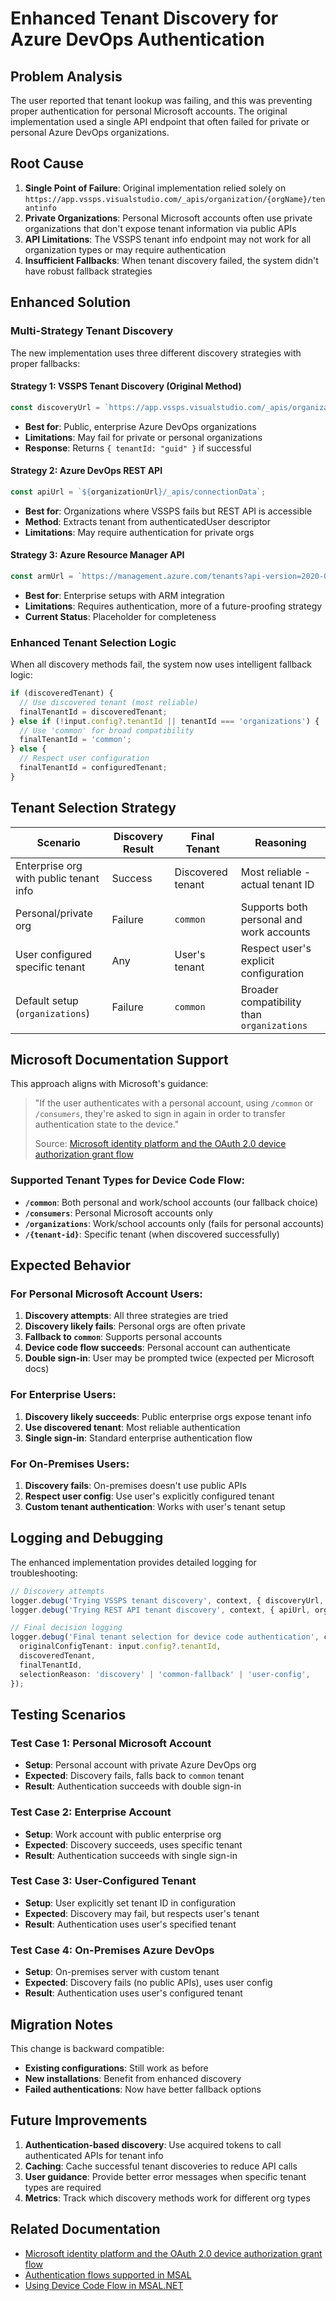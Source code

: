 # Enhanced Tenant Discovery for Azure DevOps Authentication

## Problem Analysis

The user reported that tenant lookup was failing, and this was preventing proper authentication for personal Microsoft accounts. The original implementation used a single API endpoint that often failed for private or personal Azure DevOps organizations.

## Root Cause

1. **Single Point of Failure**: Original implementation relied solely on `https://app.vssps.visualstudio.com/_apis/organization/{orgName}/tenantinfo`
2. **Private Organizations**: Personal Microsoft accounts often use private organizations that don't expose tenant information via public APIs
3. **API Limitations**: The VSSPS tenant info endpoint may not work for all organization types or may require authentication
4. **Insufficient Fallbacks**: When tenant discovery failed, the system didn't have robust fallback strategies

## Enhanced Solution

### Multi-Strategy Tenant Discovery

The new implementation uses three different discovery strategies with proper fallbacks:

#### Strategy 1: VSSPS Tenant Discovery (Original Method)

```typescript
const discoveryUrl = `https://app.vssps.visualstudio.com/_apis/organization/${orgName}/tenantinfo`;
```

- **Best for**: Public, enterprise Azure DevOps organizations
- **Limitations**: May fail for private or personal organizations
- **Response**: Returns `{ tenantId: "guid" }` if successful

#### Strategy 2: Azure DevOps REST API

```typescript
const apiUrl = `${organizationUrl}/_apis/connectionData`;
```

- **Best for**: Organizations where VSSPS fails but REST API is accessible
- **Method**: Extracts tenant from authenticatedUser descriptor
- **Limitations**: May require authentication for private orgs

#### Strategy 3: Azure Resource Manager API

```typescript
const armUrl = `https://management.azure.com/tenants?api-version=2020-01-01`;
```

- **Best for**: Enterprise setups with ARM integration
- **Limitations**: Requires authentication, more of a future-proofing strategy
- **Current Status**: Placeholder for completeness

### Enhanced Tenant Selection Logic

When all discovery methods fail, the system now uses intelligent fallback logic:

```typescript
if (discoveredTenant) {
  // Use discovered tenant (most reliable)
  finalTenantId = discoveredTenant;
} else if (!input.config?.tenantId || tenantId === 'organizations') {
  // Use 'common' for broad compatibility
  finalTenantId = 'common';
} else {
  // Respect user configuration
  finalTenantId = configuredTenant;
}
```

## Tenant Selection Strategy

| Scenario                               | Discovery Result | Final Tenant      | Reasoning                                  |
| -------------------------------------- | ---------------- | ----------------- | ------------------------------------------ |
| Enterprise org with public tenant info | Success          | Discovered tenant | Most reliable - actual tenant ID           |
| Personal/private org                   | Failure          | `common`          | Supports both personal and work accounts   |
| User configured specific tenant        | Any              | User's tenant     | Respect user's explicit configuration      |
| Default setup (`organizations`)        | Failure          | `common`          | Broader compatibility than `organizations` |

## Microsoft Documentation Support

This approach aligns with Microsoft's guidance:

> "If the user authenticates with a personal account, using `/common` or `/consumers`, they're asked to sign in again in order to transfer authentication state to the device."
>
> Source: [Microsoft identity platform and the OAuth 2.0 device authorization grant flow](https://learn.microsoft.com/en-us/entra/identity-platform/v2-oauth2-device-code#authenticating-the-user)

### Supported Tenant Types for Device Code Flow:

- **`/common`**: Both personal and work/school accounts (our fallback choice)
- **`/consumers`**: Personal Microsoft accounts only
- **`/organizations`**: Work/school accounts only (fails for personal accounts)
- **`/{tenant-id}`**: Specific tenant (when discovered successfully)

## Expected Behavior

### For Personal Microsoft Account Users:

1. **Discovery attempts**: All three strategies are tried
2. **Discovery likely fails**: Personal orgs are often private
3. **Fallback to `common`**: Supports personal accounts
4. **Device code flow succeeds**: Personal account can authenticate
5. **Double sign-in**: User may be prompted twice (expected per Microsoft docs)

### For Enterprise Users:

1. **Discovery likely succeeds**: Public enterprise orgs expose tenant info
2. **Use discovered tenant**: Most reliable authentication
3. **Single sign-in**: Standard enterprise authentication flow

### For On-Premises Users:

1. **Discovery fails**: On-premises doesn't use public APIs
2. **Respect user config**: Use user's explicitly configured tenant
3. **Custom tenant authentication**: Works with user's tenant setup

## Logging and Debugging

The enhanced implementation provides detailed logging for troubleshooting:

```typescript
// Discovery attempts
logger.debug('Trying VSSPS tenant discovery', context, { discoveryUrl, orgName });
logger.debug('Trying REST API tenant discovery', context, { apiUrl, orgName });

// Final decision logging
logger.debug('Final tenant selection for device code authentication', context, {
  originalConfigTenant: input.config?.tenantId,
  discoveredTenant,
  finalTenantId,
  selectionReason: 'discovery' | 'common-fallback' | 'user-config',
});
```

## Testing Scenarios

### Test Case 1: Personal Microsoft Account

- **Setup**: Personal account with private Azure DevOps org
- **Expected**: Discovery fails, falls back to `common` tenant
- **Result**: Authentication succeeds with double sign-in

### Test Case 2: Enterprise Account

- **Setup**: Work account with public enterprise org
- **Expected**: Discovery succeeds, uses specific tenant
- **Result**: Authentication succeeds with single sign-in

### Test Case 3: User-Configured Tenant

- **Setup**: User explicitly set tenant ID in configuration
- **Expected**: Discovery may fail, but respects user's tenant
- **Result**: Authentication uses user's specified tenant

### Test Case 4: On-Premises Azure DevOps

- **Setup**: On-premises server with custom tenant
- **Expected**: Discovery fails (no public APIs), uses user config
- **Result**: Authentication uses user's configured tenant

## Migration Notes

This change is backward compatible:

- **Existing configurations**: Still work as before
- **New installations**: Benefit from enhanced discovery
- **Failed authentications**: Now have better fallback options

## Future Improvements

1. **Authentication-based discovery**: Use acquired tokens to call authenticated APIs for tenant info
2. **Caching**: Cache successful tenant discoveries to reduce API calls
3. **User guidance**: Provide better error messages when specific tenant types are required
4. **Metrics**: Track which discovery methods work for different org types

## Related Documentation

- [Microsoft identity platform and the OAuth 2.0 device authorization grant flow](https://learn.microsoft.com/en-us/entra/identity-platform/v2-oauth2-device-code)
- [Authentication flows supported in MSAL](https://learn.microsoft.com/en-us/entra/msal/msal-authentication-flows#device-code)
- [Using Device Code Flow in MSAL.NET](https://learn.microsoft.com/en-us/entra/msal/dotnet/acquiring-tokens/desktop-mobile/device-code-flow)

